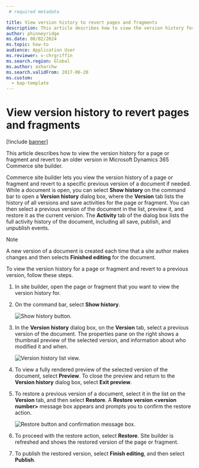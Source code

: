 ```yaml
---
 # required metadata

title: View version history to revert pages and fragments
description: This article describes how to view the version history for a page or fragment and revert to an older version in Microsoft Dynamics 365 Commerce site builder.
author: phinneyridge
ms.date: 08/02/2024
ms.topic: how-to
audience: Application User
ms.reviewer: v-chrgriffin
ms.search.region: Global
ms.author: asharchw
ms.search.validFrom: 2017-06-20
ms.custom: 
  - bap-template
---
```


# View version history to revert pages and fragments

[!include [banner](includes/banner.md)]

This article describes how to view the version history for a page or fragment and revert to an older version in Microsoft Dynamics 365 Commerce site builder.

Commerce site builder lets you view the version history of a page or fragment and revert to a specific previous version of a document if needed. While a document is open, you can select **Show history** on the command bar to open a **Version history** dialog box, where the **Version** tab lists the history of all versions and save activities for the page or fragment. You can then select a previous version of the document in the list, preview it, and restore it as the current version. The **Activity** tab of the dialog box lists the full activity history of the document, including all save, publish, and unpublish events.

> [!NOTE]
> A new version of a document is created each time that a site author makes changes and then selects **Finished editing** for the document. 

To view the version history for a page or fragment and revert to a previous version, follow these steps.

1. In site builder, open the page or fragment that you want to view the version history for.
1. On the command bar, select **Show history**.

    ![Show history button.](./media/version-history-1.png)

1. In the **Version history** dialog box, on the **Version** tab, select a previous version of the document. The properties pane on the right shows a thumbnail preview of the selected version, and information about who modified it and when.

    ![Version history list view.](./media/version-history-2.png)

1. To view a fully rendered preview of the selected version of the document, select **Preview**. To close the preview and return to the **Version history** dialog box, select **Exit preview**.
1. To restore a previous version of a document, select it in the list on the **Version** tab, and then select **Restore**. A **Restore version \<version number\>** message box appears and prompts you to confirm the restore action. 

    ![Restore button and confirmation message box.](./media/version-history-3.png)

1. To proceed with the restore action, select **Restore**. Site builder is refreshed and shows the restored version of the page or fragment.
1. To publish the restored version, select **Finish editing**, and then select **Publish**.
